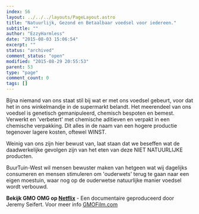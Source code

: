 ```yaml
---
index: 56
layout: ../../../layouts/PageLayout.astro
title: "Natuurlijk, Gezond en Betaalbaar voedsel voor iedereen."
subtitle: ""
author: "EzzyHarmless"
date: "2015-08-03 15:06:54"
excerpt: ""
status: "archived"
comment_status: "open"
modified: "2015-08-29 20:55:53"
parent: 53
type: "page"
comment_count: 0
tags: []
---
```


Bijna niemand van ons staat stil bij wat er met ons voedsel gebeurt, voor dat het in ons winkelmandje in de supermarkt belandt. Het meerendeel van ons voedsel is genetisch gemanipuleerd, chemisch bespoten en bemest. Verwerkt en 'verbetert' met chemische aditieven en verpakt in een chemische verpakking. Dit alles in de naam van een hogere productie tegenover lagere kosten, oftewel WINST.

Weinig van ons zijn hier bewust van, laat staan dat we beseffen wat de daadwerkelijke gevolgen zijn van het eten van deze NIET NATUURLIJKE producten.

BuurTuin-West wil mensen bewuster maken van hetgeen wat wij dagelijks consumeren en mensen stimuleren om 'ouderwets' terug te gaan naar een eigen moestuin, waar nog op de ouderwetse natuurlijke manier voedsel wordt verbouwd.

**Bekijk GMO OMG op [Netflix](https://www.netflix.com/nl-en/title/70272713 "Ga naar NetFlix")** - Een documentaire geproduceerd door Jeremy Seifert. Voor meer info [GMOFilm.com](http://gmofilm.com/ "Back To Eden Film")